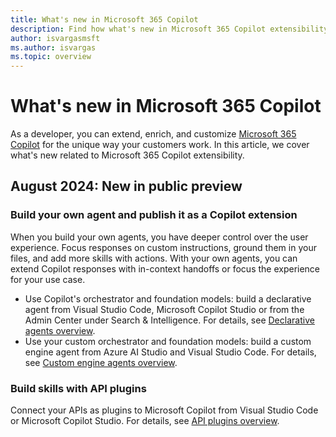 ```yaml
---
title: What's new in Microsoft 365 Copilot
description: Find how what's new in Microsoft 365 Copilot extensibility, plugins, declarative agents, custom engine agents, connectors, and more.
author: isvargasmsft
ms.author: isvargas
ms.topic: overview
---
```


# What's new in Microsoft 365 Copilot

As a developer, you can extend, enrich, and customize [Microsoft 365 Copilot](/microsoft-365-copilot/microsoft-365-copilot-overview) for the unique way your customers work. In this article, we cover what's new related to Microsoft 365 Copilot extensibility.

## August 2024: New in public preview

### Build your own agent and publish it as a Copilot extension

When you build your own agents, you have deeper control over the user experience. Focus responses on custom instructions, ground them in your files, and add more skills with actions. With your own agents, you can extend Copilot responses with in-context handoffs or focus the experience for your use case.

- Use Copilot's orchestrator and foundation models: build a declarative agent from Visual Studio Code, Microsoft Copilot Studio or from the Admin Center under Search & Intelligence. For details, see [Declarative agents overview](overview-declarative-agent.md).
- Use your custom orchestrator and foundation models: build a custom engine agent from Azure AI Studio and Visual Studio Code. For details, see [Custom engine agents overview](overview-custom-engine-agent.md).

### Build skills with API plugins

Connect your APIs as plugins to Microsoft Copilot from Visual Studio Code or Microsoft Copilot Studio. For details, see [API plugins overview](overview-api-plugins.md).
